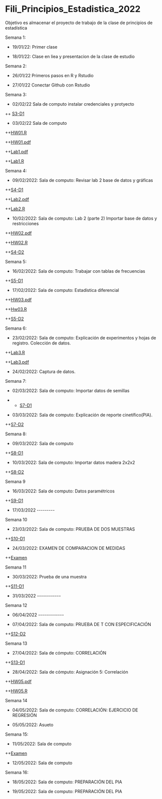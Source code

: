 # Fili_Principios_Estadistica_2022
Objetivo es almacenar el proyecto de trabajo de la clase de principios de estadística

Semana 1:

+ 19/01/22: Primer clase

+ 18/01/22: Clase en liea y presentacion de la clase de estudio

Semana 2:

+ 26/01/22 Primeros pasos en R y Rstudio

+ 27/01/22 Conectar Github con Rstudio

Semana 3:

+ 02/02/22 Sala de computo instalar credenciales y protyecto

++ [S3-D1](https://github.com/FiliOjeda/Fili_Principios_Estadistica_2022/blob/main/Clases/Clase-S3-D1.R)

+ 03/02/22  Sala de computo

++[HW01.R](https://github.com/FiliOjeda/Fili_Principios_Estadistica_2022/blob/main/Tareas/TareaXX__Filiberto.R)

++[HW01.pdf](https://github.com/FiliOjeda/Fili_Principios_Estadistica_2022/blob/main/Tareas/TareaXX__Filiberto.pdf)

++[Lab1.pdf](https://github.com/FiliOjeda/Fili_Principios_Estadistica_2022/blob/main/Laboratorios/Laboratorio-1.pdf)

++[Lab1.R](https://github.com/FiliOjeda/Fili_Principios_Estadistica_2022/blob/main/Laboratorios/Laboratorio%201.R)

Semana 4:

+ 09/02/2022: Sala de computo: Revisar lab 2 base de datos y gráficas

++[S4-D1](https://github.com/FiliOjeda/Fili_Principios_Estadistica_2022/blob/main/Clases/Clase-S4-D1.R)

++[Lab2.pdf](https://github.com/FiliOjeda/Fili_Principios_Estadistica_2022/blob/main/Laboratorios/Laboratorio-semana-3.pdf)

++[Lab2.R](https://github.com/FiliOjeda/Fili_Principios_Estadistica_2022/blob/main/Laboratorios/Laboratorio-semana-3.R)

+ 10/02/2022: Sala de computo: Lab 2 (parte 2) Importar base de datos y restricciones

++[HW02.pdf](https://github.com/FiliOjeda/Fili_Principios_Estadistica_2022/blob/main/Tareas/Tarea_2_HW02.pdf)

++[HW02.R](https://github.com/FiliOjeda/Fili_Principios_Estadistica_2022/blob/main/Tareas/Tarea%20HW02.R)

++[S4-D2](https://github.com/FiliOjeda/Fili_Principios_Estadistica_2022/blob/main/Clases/Clase-S4-D2.R)

Semana 5:

+ 16/02/2022: Sala de computo: Trabajar con tablas de frecuencias

++[S5-D1](https://github.com/FiliOjeda/Fili_Principios_Estadistica_2022/blob/main/Clases/Clase-S5-D1.R)

+ 17/02/2022: Sala de computo: Estadística diferencial

++[HW03.pdf](https://github.com/FiliOjeda/Fili_Principios_Estadistica_2022/blob/main/Tareas/HW03_Filiberto.pdf)

++[Hw03.R](https://github.com/FiliOjeda/Fili_Principios_Estadistica_2022/blob/main/Tareas/HW03_Filiberto.R)

++[S5-D2](https://github.com/FiliOjeda/Fili_Principios_Estadistica_2022/blob/main/Clases/Clase-S5-D2.R)

Semana 6:

+ 23/02/2022: Sala de computo: Explicación de experimentos y hojas de registro. Colección de datos.

++[Lab3.R](https://github.com/FiliOjeda/Fili_Principios_Estadistica_2022/blob/main/Laboratorios/Laboratorio-6.R)

++[Lab3.pdf](https://github.com/FiliOjeda/Fili_Principios_Estadistica_2022/blob/main/Laboratorios/Laboratorio-6.pdf)

+ 24/02/2022: Captura de datos.

Semana 7:

+ 02/03/2022: Sala de computo: Importar datos de semillas

+ + [S7-D1](https://github.com/FiliOjeda/Fili_Principios_Estadistica_2022/blob/main/Clases/Clase-S7-D1.R)

+ 03/03/2022: Sala de computo: Explicación de reporte cinetífico(PIA).

++[S7-D2](https://github.com/FiliOjeda/Fili_Principios_Estadistica_2022/blob/main/Clases/Clase-S7-D2.R)

Semana 8:

+ 09/03/2022: Sala de computo

++[S8-D1](https://github.com/FiliOjeda/Fili_Principios_Estadistica_2022/blob/main/Clases/Clase-S8-D1.R)

+ 10/03/2022: Sala de computo: Importar datos madera 2x2x2

++[S8-D2](https://github.com/FiliOjeda/Fili_Principios_Estadistica_2022/blob/main/Clases/Clase-S8-D2.R)

Semana 9

+ 16/03/2022: Sala de computo: Datos paramétricos

++[S9-D1](https://github.com/FiliOjeda/Fili_Principios_Estadistica_2022/blob/main/Clases/Clase-S9-D1.R)

+ 17/03/2022 ---------

Semana 10

+ 23/03/2022: Sala de computo: PRUEBA DE DOS MUESTRAS

++[S10-D1](https://github.com/FiliOjeda/Fili_Principios_Estadistica_2022/blob/main/Clases/Clase-S10-D1.R)

+ 24/03/2022: EXAMEN DE COMPARACION DE MEDIDAS

++[Examen](https://github.com/FiliOjeda/Fili_Principios_Estadistica_2022/blob/main/Tareas/Examen.R)

Semana 11

+ 30/03/2022: Prueba de una muestra

++[S11-D1](https://github.com/FiliOjeda/Fili_Principios_Estadistica_2022/blob/main/Clases/Clase-S11_D1.R)

+ 31/03/2022 ------------

Semana 12
 
+ 06/04/2022 -------------

+ 07/04/2022: Sala de computo: PRUEBA DE T CON ESPECIFICACIÓN

++[S12-D2](https://github.com/FiliOjeda/Fili_Principios_Estadistica_2022/blob/main/Tareas/Examen.R)

Semana 13

+ 27/04/2022: Sala de cómputo: CORRELACIÓN

++[S13-D1](https://github.com/FiliOjeda/Fili_Principios_Estadistica_2022/blob/main/Clases/Clase-S13-D1.R)

+ 28/04/2022: Sala de cómputo: Asignación 5: Correlación

++[HW05.pdf](https://github.com/FiliOjeda/Fili_Principios_Estadistica_2022/blob/main/Tareas/HW-5-Filiberto.pdf)

++[HW05.R](https://github.com/FiliOjeda/Fili_Principios_Estadistica_2022/blob/main/Tareas/HW-5.R)

Semana 14

+ 04/05/2022: Sala de computo: CORRELACIÓN: EJERCICIO DE REGRESIÓN

+ 05/05/2022: Asueto

Semana 15:

+ 11/05/2022: Sala de computo

++[Examen](https://github.com/FiliOjeda/Fili_Principios_Estadistica_2022/blob/main/Tareas/Examen-11-mayo.R)

+ 12/05/2022: Sala de computo

Semana 16:

+ 18/05/2022: Sala de computo: PREPARACIÓN DEL PIA

+ 19/05/2022: Sala de computo: PREPARACIÓN DEL PIA
